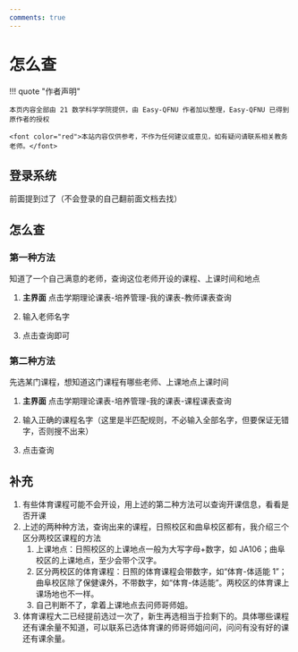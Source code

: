 ```yaml
---
comments: true
---
```


# 怎么查

!!! quote "作者声明"

    本页内容全部由 21 数学科学学院提供，由 Easy-QFNU 作者加以整理，Easy-QFNU 已得到原作者的授权

    <font color="red">本站内容仅供参考，不作为任何建议或意见，如有疑问请联系相关教务老师。</font>

## 登录系统

前面提到过了（不会登录的自己翻前面文档去找）

## 怎么查

### 第一种方法

知道了一个自己满意的老师，查询这位老师开设的课程、上课时间和地点

1. **主界面** 点击学期理论课表-培养管理-我的课表-教师课表查询

2. 输入老师名字

3. 点击查询即可

### 第二种方法

先选某门课程，想知道这门课程有哪些老师、上课地点上课时间

1. **主界面** 点击学期理论课表-培养管理-我的课表-课程课表查询

2. 输入正确的课程名字（这里是半匹配规则，不必输入全部名字，但要保证无错字，否则搜不出来）

3. 点击查询

## 补充

1. 有些体育课程可能不会开设，用上述的第二种方法可以查询开课信息，看看是否开课
2. 上述的两种种方法，查询出来的课程，日照校区和曲阜校区都有，我介绍三个区分两校区课程的方法
   1. 上课地点：日照校区的上课地点一般为大写字母+数字，如 JA106；曲阜校区的上课地点，至少会带个汉字。
   2. 区分两校区的体育课程：日照的体育课程会带数字，如“体育-体适能 1”；曲阜校区除了保健课外，不带数字，如“体育-体适能”。两校区的体育课上课场地也不一样。
   3. 自己判断不了，拿着上课地点去问师哥师姐。
3. 体育课程大二已经提前选过一次了，新生再选相当于捡剩下的。具体哪些课程还有课余量不知道，可以联系已选体育课的师哥师姐问问，问问有没有好的课还有课余量。
